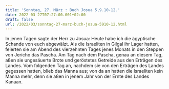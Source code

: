 ```yaml
---
title: 'Sonntag, 27. März : Buch Josua 5,9.10-12.'
date: 2022-03-27T07:27:00.001+02:00
draft: false
url: /2022/03/sonntag-27-marz-buch-josua-5910-12.html
---
```


In jenen Tagen sagte der Herr zu Josua: Heute habe ich die ägyptische Schande von euch abgewälzt. Als die Israeliten in Gilgal ihr Lager hatten, feierten sie am Abend des vierzehnten Tages jenes Monats in den Steppen von Jericho das Pascha. Am Tag nach dem Pascha, genau an diesem Tag, aßen sie ungesäuerte Brote und geröstetes Getreide aus den Erträgen des Landes. Vom folgenden Tag an, nachdem sie von den Erträgen des Landes gegessen hatten, blieb das Manna aus; von da an hatten die Israeliten kein Manna mehr, denn sie aßen in jenem Jahr von der Ernte des Landes Kanaan.